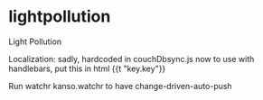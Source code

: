lightpollution
==============

Light Pollution



Localization: sadly, hardcoded in couchDbsync.js now
to use with handlebars, put this in html 
{{t "key.key"}}

Run watchr kanso.watchr to have change-driven-auto-push

